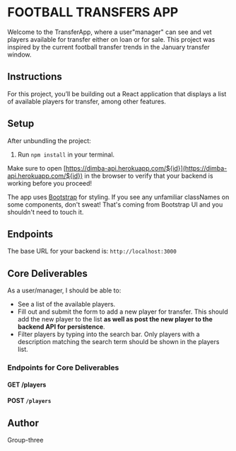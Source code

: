# FOOTBALL TRANSFERS APP

Welcome to the TransferApp, where a user"manager" can see and vet players available for transfer either on loan or for sale.
This project was inspired by the current football transfer trends in the January transfer window. 



## Instructions

For this project, you’ll be building out a React application that displays a
list of available players for transfer, among other features.


## Setup

After unbundling the project:

1. Run `npm install` in your terminal.

Make sure to open
[https://dimba-api.herokuapp.com/${id}](https://dimba-api.herokuapp.com/${id}) in the
browser to verify that your backend is working before you proceed!

The app uses [Bootstrap](https://bootstrap-ui.com/) for styling. If you see any
unfamiliar classNames on some components, don't sweat! That's coming from
Bootstrap UI and you shouldn't need to touch it.


## Endpoints

The base URL for your backend is: `http://localhost:3000`

## Core Deliverables

As a user/manager, I should be able to:

- See a list of the available players.
- Fill out and submit the form to add a new player for transfer. This should add the new
  player to the list **as well as post the new player to the backend
  API for persistence**.
- Filter players by typing into the search bar. Only players with a
  description matching the search term should be shown in the players list.

### Endpoints for Core Deliverables

#### GET /players

#### POST `/players`

## Author
Group-three
